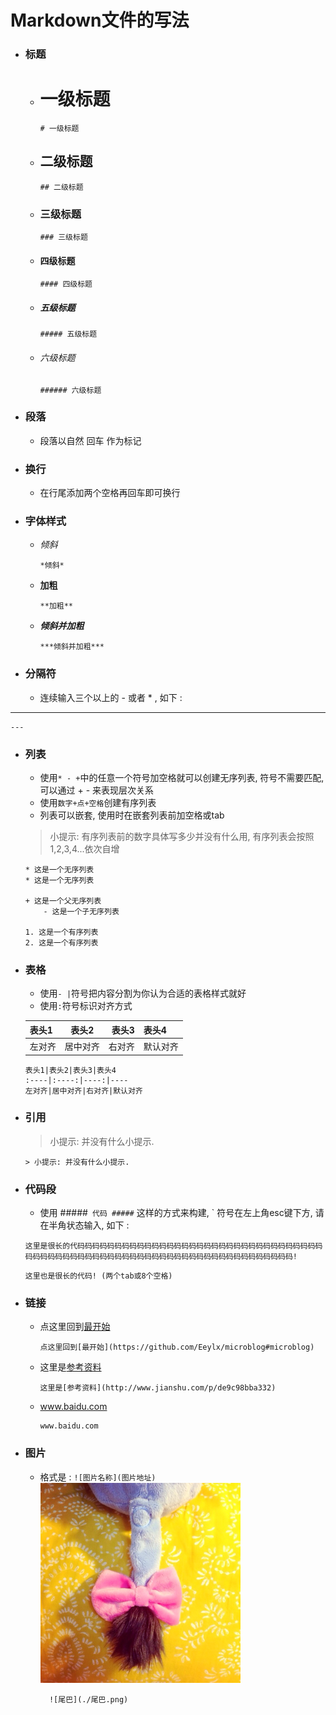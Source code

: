 # Markdown文件的写法

+ ### 标题
    - # 一级标题        
          # 一级标题
    - ## 二级标题
          ## 二级标题
    - ### 三级标题
          ### 三级标题
    - #### 四级标题
          #### 四级标题
    - ##### 五级标题
          ##### 五级标题
    - ###### 六级标题
          ###### 六级标题


+ ### 段落
    - 段落以自然 回车 作为标记

+ ### 换行
    - 在行尾添加两个空格再回车即可换行

+ ### 字体样式
    - *倾斜*

          *倾斜*
            
    - **加粗**
    
          **加粗**
    
    - ***倾斜并加粗***
    
          ***倾斜并加粗***


+ ### 分隔符
    - 连续输入三个以上的 - 或者 * , 如下 : 
    
---

    ---


+ ### 列表
    - 使用`* - +`中的任意一个符号加空格就可以创建无序列表, 符号不需要匹配, 可以通过 + - 来表现层次关系
    - 使用`数字+点+空格`创建有序列表
    - 列表可以嵌套, 使用时在嵌套列表前加空格或tab
    > 小提示: 有序列表前的数字具体写多少并没有什么用, 有序列表会按照1,2,3,4...依次自增 
    
      * 这是一个无序列表
      * 这是一个无序列表
            
      + 这是一个父无序列表
          - 这是一个子无序列表

      1. 这是一个有序列表
      2. 这是一个有序列表


+ ### 表格
    - 使用`- |`符号把内容分割为你认为合适的表格样式就好
    - 使用`:`符号标识对齐方式
    
    表头1|表头2|表头3|表头4
    :----|:----:|----:|----
    左对齐|居中对齐|右对齐|默认对齐

      表头1|表头2|表头3|表头4
      :----|:----:|----:|----
      左对齐|居中对齐|右对齐|默认对齐


+ ### 引用
    > 小提示: 并没有什么小提示.

      > 小提示: 并没有什么小提示.


+ ### 代码段
    - 使用
    #####```
    代码
    #####```
    这样的方式来构建, ` 符号在左上角esc键下方, 请在半角状态输入, 如下 : 

    ```
    这里是很长的代码码码码码码码码码码码码码码码码码码码码码码码码码码码码码码码码码码码码码码码码码码码码码码码码码码码码码码码码码码码码码码码码码码码码码!
    ```

      这里也是很长的代码! (两个tab或8个空格)


+ ### 链接
    - 点这里回到[最开始](#markdown文件的写法)
    
          点这里回到[最开始](https://github.com/Eeylx/microblog#microblog)

    - 这里是[参考资料](http://www.jianshu.com/p/de9c98bba332)

          这里是[参考资料](http://www.jianshu.com/p/de9c98bba332)

    - www.baidu.com
    
          www.baidu.com


+ ### 图片
    - 格式是 : `![图片名称](图片地址)`  
    ![尾巴](./尾巴.png)
    
            ![尾巴](./尾巴.png)

